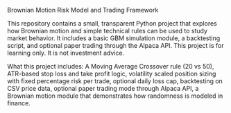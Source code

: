 Brownian Motion Risk Model and Trading Framework

This repository contains a small, transparent Python project that explores how Brownian motion and simple technical rules can be used to study market behavior. It includes a basic GBM simulation module, a backtesting script, and optional paper trading through the Alpaca API. This project is for learning only. It is not investment advice.

What this project includes:
	A Moving Average Crossover rule (20 vs 50),
	ATR-based stop loss and take profit logic,
	volatility scaled position sizing with fixed percentage risk per trade,
	optional daily loss cap,
	backtesting on CSV price data,
	optional paper trading mode through Alpaca API,
	a Brownian motion module that demonstrates how randomness is modeled in finance.

